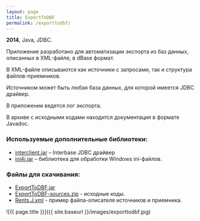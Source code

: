 ```yaml
---
layout: page
title: ExportToDBF
permalink: /exporttodbf/
---
```


<b>2014</b>, Java, JDBC.

Приложение разработано для автоматизации экспорта из баз данных, описанных в XML-файле, в dBase формат.

В XML-файле описываются как источники с запросами, так и структура файлов-приемников.

Источником может быть любая база данных, для которой имеется JDBC драйвер.

В приложении ведется лог экспорта.

В архиве с исходными кодами находится документация в формате Javadoc.

### Используемые дополнительные библиотеки:

* [interclient.jar](https://github.com/ForNeVeR/interclient) – Interbase JDBC драйвер
* [ini4j.jar](http://ini4j.sourceforge.net/download.html) – библиотека для обработки Windows ini-файлов.

### Файлы для скачивания:

* [ExportToDBF.jar](https://docs.google.com/uc?authuser=0&id=0B1nIE1BTDG6zZHlRbWFRaHRhQmM&export=download)
* [ExportToDBF-sources.zip](https://docs.google.com/uc?authuser=0&id=0B1nIE1BTDG6zeWZRc2I3TnIxNTg&export=download) - исходные коды.
* [Rents.J.xml](https://drive.google.com/file/d/0B1nIE1BTDG6zNHdVVGlmb2JuOE0/view?usp=sharing) - пример файла-описателя источников и приемника.

![{{ page.title }}]({{ site.baseurl }}/images/exporttodbf.jpg)
